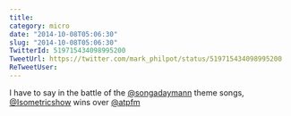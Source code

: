 ```yaml
---
title: 
category: micro
date: "2014-10-08T05:06:30"
slug: "2014-10-08T05:06:30"
TwitterId: 519715434098995200
TweetUrl: https://twitter.com/mark_philpot/status/519715434098995200
ReTweetUser: 
---
```


I have to say in the battle of the [@songadaymann](https://twitter.com/songadaymann) theme songs, [@Isometricshow](https://twitter.com/Isometricshow) wins over [@atpfm](https://twitter.com/atpfm)